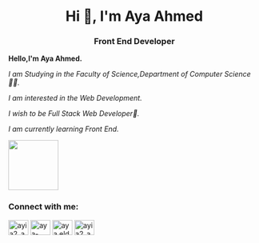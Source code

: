<h1 align="center">Hi 👋, I'm Aya Ahmed</h1>
<h3 align="center">Front End Developer</h3>
<p><b> Hello,I'm Aya Ahmed. </b> </p>
<p> <em> I am Studying in the Faculty of Science,Department of Computer Science👩‍💻.</em> </p>
<p><em> I am interested in the Web Development.</em> </p>
<p><em> I wish to be Full Stack Web Developer💞.</em> </p>
<p><em> I am currently learning Front End. </em></p>
<img  style="background-position:right top;" src="https://media.tenor.com/GVk4jB2u_i8AAAAd/coding.gif" width="100px" hight="150px" >
<h3 align="left">Connect with me:</h3>
<p align="left">
<a href="https://twitter.com/ayia2_a7med" target="blank"><img align="center" src="https://raw.githubusercontent.com/rahuldkjain/github-profile-readme-generator/master/src/images/icons/Social/twitter.svg" alt="ayia2_a7med" height="30" width="40" /></a>
<a href="https://linkedin.com/in/aya-ahmed8" target="blank"><img align="center" src="https://raw.githubusercontent.com/rahuldkjain/github-profile-readme-generator/master/src/images/icons/Social/linked-in-alt.svg" alt="aya-ahmed8" height="30" width="40" /></a>
<a href="https://fb.com/aya.eldagag.58" target="blank"><img align="center" src="https://raw.githubusercontent.com/rahuldkjain/github-profile-readme-generator/master/src/images/icons/Social/facebook.svg" alt="aya.eldagag.58" height="30" width="40" /></a>
<a href="https://instagram.com/ayia2_a7med" target="blank"><img align="center" src="https://raw.githubusercontent.com/rahuldkjain/github-profile-readme-generator/master/src/images/icons/Social/instagram.svg" alt="ayia2_a7med" height="30" width="40" /></a>
</p>
